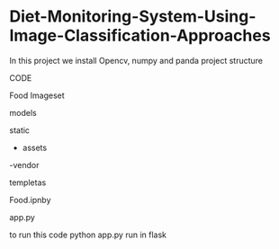 # Diet-Monitoring-System-Using-Image-Classification-Approaches

In this project we install Opencv, numpy and panda
project structure

CODE

Food Imageset

models

static
 - assets
  
 -vendor

templetas


Food.ipnby

app.py

to run this code python app.py run in flask

